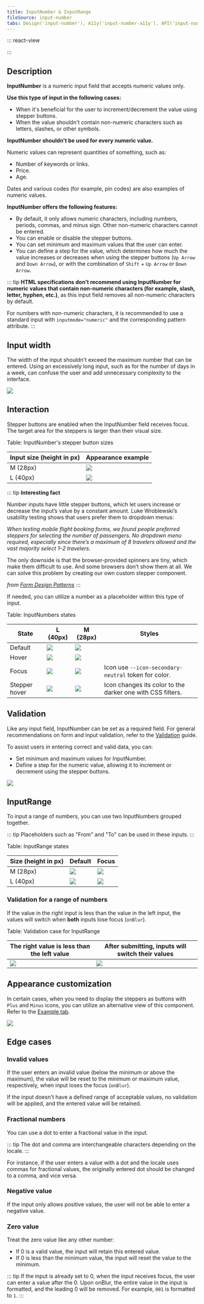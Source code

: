 ```yaml
---
title: InputNumber & InputRange
fileSource: input-number
tabs: Design('input-number'), A11y('input-number-a11y'), API('input-number-api'), Example('input-number-code'), Changelog('input-number-changelog')
---
```


::: react-view

<script lang="tsx">
import React from 'react';
import InputNumber from '@semcore/ui/input-number';
import PlaygroundGeneration from '@components/PlaygroundGeneration';

const STATES = ['normal', 'invalid', 'valid'];
const SIZES = ['m', 'l'];

const Preview = (preview) => {
  const { bool, select, radio, text, empty, onChange } = preview('InputNumber');

  const size = radio({
    key: 'size',
    defaultValue: 'm',
    label: 'Size',
    options: SIZES,
  });

  const state = select({
    key: 'state',
    defaultValue: 'normal',
    label: 'State',
    options: STATES.map((value) => ({
      name: value,
      value,
    })),
  });

  const disabled = bool({
    key: 'disabled',
    defaultValue: false,
    label: 'Disabled',
  });

  const value = empty({ key: 'value', defaultValue: '' });
  const min = text({ key: 'min', defaultValue: 0, label: 'Min' });
  const max = text({ key: 'max', defaultValue: 100000, label: 'Max' });
  const step = text({ key: 'step', defaultValue: 1, label: 'Step' });
  const showControls = bool({
    key: 'showControls',
    defaultValue: false,
    label: 'Show Controls',
  });

  return (
    <InputNumber size={size} state={state}>
      <InputNumber.Value
        min={min ? Number(min) : undefined}
        max={max ? Number(max) : undefined}
        step={Number(step)}
        disabled={disabled}
        value={value}
        onChange={(value) => onChange('value', value)}
      />
      <InputNumber.Controls showControls={showControls} />
    </InputNumber>
  );
};

const App = PlaygroundGeneration(Preview, {
  filterProps: ['onChange', 'value'],
});
</script>

:::

## Description

**InputNumber** is a numeric input field that accepts numeric values only.

**Use this type of input in the following cases:**

- When it's beneficial for the user to increment/decrement the value using stepper buttons.
- When the value shouldn't contain non-numeric characters such as letters, slashes, or other symbols.

**InputNumber shouldn't be used for every numeric value.**

Numeric values can represent quantities of something, such as:

- Number of keywords or links.
- Price.
- Age.

Dates and various codes (for example, pin codes) are also examples of numeric values.

**InputNumber offers the following features:**

- By default, it only allows numeric characters, including numbers, periods, commas, and minus sign. Other non-numeric characters cannot be entered.
- You can enable or disable the stepper buttons.
- You can set minimum and maximum values that the user can enter.
- You can define a step for the value, which determines how much the value increases or decreases when using the stepper buttons (`Up Arrow` and `Down Arrow`), or with the combination of `Shift` + `Up Arrow` or `Down Arrow`.

::: tip
**HTML specifications don’t recommend using InputNumber for numeric values that contain non-numeric characters (for example, slash, letter, hyphen, etc.)**, as this input field removes all non-numeric characters by default.

For numbers with non-numeric characters, it is recommended to use a standard input with `inputmode="numeric"` and the corresponding pattern attribute.
:::

## Input width

The width of the input shouldn't exceed the maximum number that can be entered. Using an excessively long input, such as for the number of days in a week, can confuse the user and add unnecessary complexity to the interface.

![](static/size-yes-no.png)

## Interaction

Stepper buttons are enabled when the InputNumber field receives focus. The target area for the steppers is larger than their visual size.

Table: InputNumber's stepper button sizes

| Input size (height in px) | Appearance example      |
| ------------------------- | ----------------------- |
| M (28px)                  | ![](static/m-sizes.png) |
| L (40px)                  | ![](static/l-sizes.png) |

::: tip
**Interesting fact**

Number inputs have little stepper buttons, which let users increase or decrease the input’s value by a constant amount. Luke Wroblewski’s usability testing shows that users prefer them to dropdown menus:

_When testing mobile flight booking forms, we found people preferred steppers for selecting the number of passengers. No dropdown menu required, especially since there’s a maximum of 8 travelers allowed and the vast majority select 1–2 travelers._

The only downside is that the browser-provided spinners are tiny, which make them difficult to use. And some browsers don’t show them at all. We can solve this problem by creating our own custom stepper component.

_from [Form Design Patterns](https://www.smashingmagazine.com/printed-books/form-design-patterns/)_
:::

If needed, you can utilize a number as a placeholder within this type of input.

Table: InputNumbers states

| State         | L (40px)                      | M (28px)                      | Styles                                                             |
| ------------- | ----------------------------- | ----------------------------- | ------------------------------------------------------------------ |
| Default       | ![](static/l-placeholder.png) | ![](static/m-placeholder.png) |                                                                    |
| Hover         | ![](static/l-hover.png)       | ![](static/m-hover.png)       |                                                                    |
| Focus         | ![](static/l-focus.png)       | ![](static/m-focus.png)       | Icon use `--icon-secondary-neutral` token for color.               |
| Stepper hover | ![](static/l-icon-hover.png)  | ![](static/m-icon-hover.png)  | Icon changes its color to the darker one with CSS filters. |

## Validation

Like any input field, InputNumber can be set as a required field. For general recommendations on form and input validation, refer to the [Validation](/patterns/validation-form/validation-form) guide.

To assist users in entering correct and valid data, you can:

- Set minimum and maximum values for InputNumber.
- Define a step for the numeric value, allowing it to increment or decrement using the stepper buttons.

![](static/validation-yes-no.png)

## InputRange

To input a range of numbers, you can use two InputNumbers grouped together.

::: tip
Placeholders such as "From" and "To" can be used in these inputs.
:::

Table: InputRange states

| Size (height in px) | Default                         | Focus                   |
| ------------------- | ------------------------------- | ----------------------- |
| M (28px)            | ![](static/m-range-default.png) | ![](static/m-range.png) |
| L (40px)            | ![](static/l-range-default.png) | ![](static/l-range.png) |

### Validation for a range of numbers

If the value in the right input is less than the value in the left input, the values will switch when **both** inputs lose focus (`onBlur`).

Table: Validation case for InputRange

| The right value is less than the left value | After submitting, inputs will switch their values |
| ------------------------------------------- | ------------------------------------------------- |
| ![](static/range-1.png)                     | ![](static/range-2.png)                           |

## Appearance customization

In certain cases, when you need to display the steppers as buttons with `Plus` and `Minus` icons, you can utilize an alternative view of this component. Refer to the [Example tab](/components/input-number/input-number-code#appearance_customization).

![](static/alternative.png)

## Edge cases

### Invalid values

If the user enters an invalid value (below the minimum or above the maximum), the value will be reset to the minimum or maximum value, respectively, when input loses the focus (`onBlur`).

If the input doesn't have a defined range of acceptable values, no validation will be applied, and the entered value will be retained.

### Fractional numbers

You can use a dot to enter a fractional value in the input.

::: tip
The dot and comma are interchangeable characters depending on the locale.
:::

For instance, if the user enters a value with a dot and the locale uses commas for fractional values, the originally entered dot should be changed to a comma, and vice versa.

### Negative value

If the input only allows positive values, the user will not be able to enter a negative value.

### Zero value

Treat the zero value like any other number:

- If 0 is a valid value, the input will retain this entered value.
- If 0 is less than the minimum value, the input will reset the value to the minimum.

::: tip
If the input is already set to 0, when the input receives focus, the user can enter a value after the 0. Upon onBlur, the entire value in the input is formatted, and the leading 0 will be removed. For example, `001` is formatted to `1`.
:::

